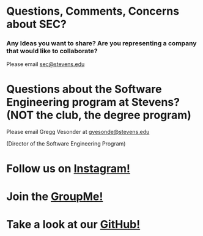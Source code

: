 # Questions, Comments, Concerns about SEC? 
### Any Ideas you want to share? Are you representing a company that would like to collaborate?

Please email <a href="mailto:sec@stevens.edu">sec@stevens.edu</a>

# Questions about the Software Engineering program at Stevens? (NOT the club, the degree program)

Please email Gregg Vesonder at <a href="mailto:gvesonde@stevens.edu">gvesonde@stevens.edu</a>

(Director of the Software Engineering Program)

# Follow us on [Instagram!](https://www.instagram.com/secstevens/?utm_source=ig_profile_share&igshid=11oehey6qskqx)
# Join the [GroupMe!](https://web.groupme.com/join_group/47489910/Iw5HVV)
# Take a look at our [GitHub!](https://github.com/StevensSEC)